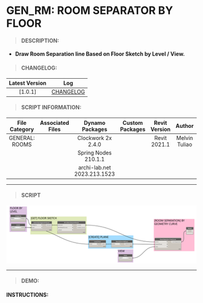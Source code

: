 # GEN_RM: ROOM SEPARATOR BY FLOOR

> #### DESCRIPTION: 
- **Draw Room Separation line Based on Floor Sketch by Level / View.**

> #### CHANGELOG:

| Latest Version | Log |
| :-------: | :----: | 
|[1.0.1] | [CHANGELOG](/_gen/ROOMS/changelog/GEN_RM_RoomSeparatorbyFloor.md) |

> #### SCRIPT INFORMATION: 

| File Category | Associated Files | Dynamo Packages | Custom Packages | Revit Version | Author | Reviewed By |
| :-------: | :----: | :---: | :---: | :---: | :---: | :---: |
| GENERAL: ROOMS |  | Clockwork 2x 2.4.0 |  | Revit 2021.1 | Melvin Tuliao | Cathrine Macabuhay    
|  |  | Spring Nodes 210.1.1 |
|  |  | archi-lab.net 2023.213.1523 |
        
------------------------------------------------------------------
> #### **SCRIPT** 

<img src="/images/gen/RM/GEN_RM_RoomSeparatorbyFloor.png">

------------------------------------------------------------------

> #### DEMO: 

#### INSTRUCTIONS: 